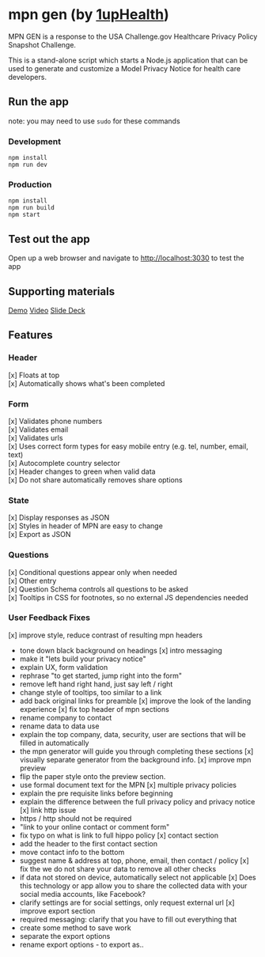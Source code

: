 # mpn gen (by [1upHealth](https://1uphealth.care))
MPN GEN is a response to the USA Challenge.gov Healthcare Privacy Policy Snapshot Challenge.  
  
This is a stand-alone script which starts a Node.js application that can be used to generate and customize a Model Privacy Notice for health care developers.
  
## Run the app
note: you may need to use `sudo` for these commands

### Development
```
npm install
npm run dev
```

### Production
```
npm install
npm run build
npm start
```
  
## Test out the app
Open up a web browser and navigate to [http://localhost:3030](http://localhost:3030) to test the app

## Supporting materials
[Demo](http://52.25.246.230:6008/)
[Video](https://www.youtube.com/watch?v=FZHUed5iMKQ)
[Slide Deck](https://docs.google.com/presentation/d/1k5XS8OvlzkaK39YAhI97qUdZDjLRrBFvCEUFsNiLHLc/)




## Features

### Header
[x] Floats at top  
[x] Automatically shows what's been completed  

### Form
[x] Validates phone numbers  
[x] Validates email  
[x] Validates urls  
[x] Uses correct form types for easy mobile entry (e.g. tel, number, email, text)  
[x] Autocomplete country selector  
[x] Header changes to green when valid data  
[x] Do not share automatically removes share options  

### State
[x] Display responses as JSON  
[x] Styles in header of MPN are easy to change  
[x] Export as JSON  

### Questions
[x] Conditional questions appear only when needed  
[x] Other entry  
[x] Question Schema controls all questions to be asked  
[x] Tooltips in CSS for footnotes, so no external JS dependencies needed

### User Feedback Fixes
[x] improve style, reduce contrast of resulting mpn headers
- tone down black background on headings
[x] intro messaging
- make it "lets build your privacy notice"
- explain UX, form validation
- rephrase "to get started, jump right into the form"
- remove left hand right hand, just say left / right
- change style of tooltips, too similar to a link
- add back original links for preamble 
[x] improve the look of the landing experience
[x] fix top header of mpn sections
- rename company to contact
- rename data to data use
- explain the top company, data, security, user are sections that will be filled in automatically
- the mpn generator will guide you through completing these sections
[x] visually separate generator from the background info.
[x] improve mpn preview
- flip the paper style onto the preview section.
- use formal document text for the MPN
[x] multiple privacy policies
- explain the pre requisite links before beginning
- explain the difference between the full privacy policy and privacy notice
[x] link http issue
- https / http should not be required
- "link to your online contact or comment form"
- fix typo on what is link to full hippo policy
[x] contact section
- add the header to the first contact section
- move contact info to the bottom
- suggest name & address at top, phone, email, then contact / policy
[x] fix the we do not share your data to remove all other checks
- if data not stored on device, automatically select not applicable
[x] Does this technology or app allow you to share the collected data with your social media accounts, like Facebook?
- clarify settings are for social settings, only request external url
[x] improve export section
- required messaging: clarify that you have to fill out everything that 
- create some method to save work
- separate the export options
- rename export options - to export as..
